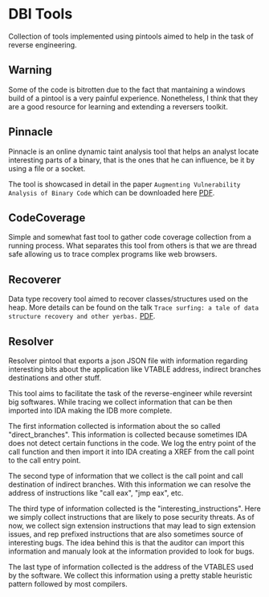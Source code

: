 # DBI Tools
Collection of tools implemented using pintools aimed to help in the task of reverse engineering.

## Warning
Some of the code is bitrotten due to the fact that mantaining a windows build of a pintool is a very painful experience. Nonetheless, I think that they are a good resource for learning and extending a reversers toolkit.

## Pinnacle
Pinnacle is an online dynamic taint analysis tool that helps an analyst locate interesting parts of a binary, that is the ones that he can influence, be it by using a file or a socket.

The tool is showcased in detail in the paper `Augmenting Vulnerability Analysis of Binary Code` which can be downloaded here [PDF](https://pdfs.semanticscholar.org/01e0/47ba02edaa55f230af2c8e11b5e99499ae50.pdf).

## CodeCoverage
Simple and somewhat fast tool to gather code coverage collection from a running process. What separates this tool from others is that we are thread safe allowing us to trace complex programs like web browsers.

## Recoverer
Data type recovery tool aimed to recover classes/structures used on the heap. More details can be found on the talk `Trace surfing: a tale of data structure recovery and other yerbas.` [PDF](https://www.ekoparty.org/archivo/2012/eko8-Trace_Surfing.pdf).

## Resolver
Resolver pintool that exports a json JSON file with information regarding
interesting bits about the application like VTABLE address, indirect branches
destinations and other stuff.

This tool aims to facilitate the task of the reverse-engineer while reversint big
softwares. While tracing we collect information that can be then imported into IDA
making the IDB more complete.

The first information collected is information about the so called "direct_branches". This
information is collected because sometimes IDA does not detect certain functions in the code.
We log the entry point of the call function and then import it into IDA creating a XREF from
the call point to the call entry point.

The second type of information that we collect is the call point and call destination of
indirect branches. With this information we can resolve the address of instructions like
"call eax", "jmp eax", etc.

The third type of information collected is the "interesting_instructions". Here we simply collect
instructions that are likely to pose security threats. As of now, we collect sign extension instructions
that may lead to sign extension issues, and rep prefixed instructions that are also sometimes source of
interesting bugs. The idea behind this is that the auditor can import this information and
manualy look at the information provided to look for bugs.

The last type of information collected is the address of the VTABLES used by the software. We collect
this information using a pretty stable heuristic pattern followed by most compilers.